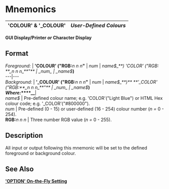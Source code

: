 # Mnemonics

**'COLOUR' & '_COLOUR'** |  **_User-Defined Colours_**  
---|---  
  
**GUI Display/Printer _or_ Character Display**

##  Format

_Foreground:_ |  **'COLOUR' ("RGB:**_n n n_**"** | _num_ | _name$_**)  
'COLOR' ("RGB: **_n n n_**"** | _num_ | _name$_**)**  
---|---  
_Background:_ |  **'_COLOUR' ("RGB:**_n n n_**"** | _num_ | _name$_**)**  
**'_COLOR' ("RGB:**_n n n_**"** | _num_ | _name$_**)**  
**_Where:_****__**|   
_name$_ |  Pre-defined colour name; e.g. 'COLOR'("Light Blue") or HTML Hex colour code; e.g. '_COLOR'("#800000").  
_num_ |  Pre-defined (0 - 15) or user-defined (16 - 254) colour number (_n =_ 0 - 254).  
**RGB:**_n n n_ |  Three number RGB value (_n =_ 0 - 255).  
  
##  Description

All input or output following this mnemonic will be set to the defined foreground or background colour.

## See Also

**['OPTION' On-the-Fly Setting](option.htm#Mark9)**
